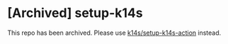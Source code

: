 # [Archived] setup-k14s

This repo has been archived. Please use [k14s/setup-k14s-action](https://github.com/k14s/setup-k14s-action) instead.
